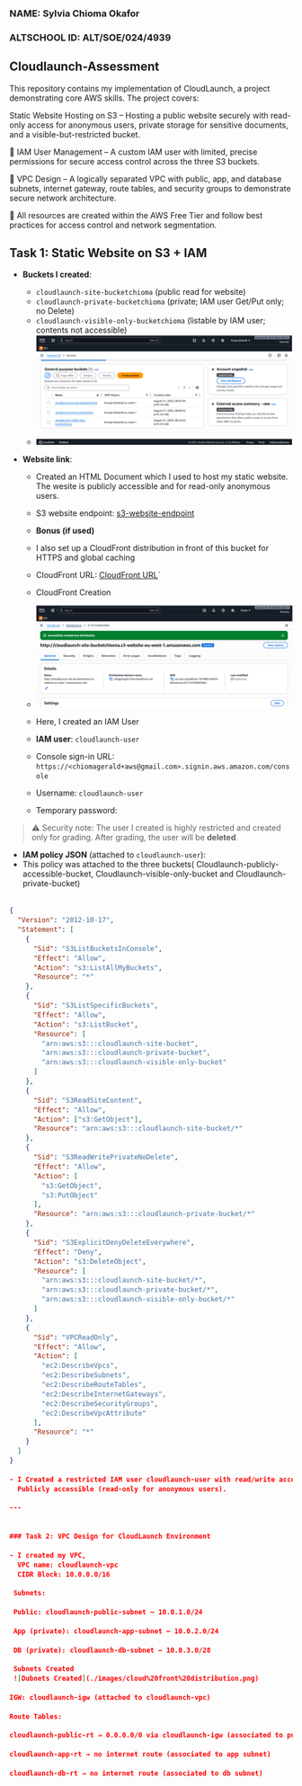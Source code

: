### NAME: Sylvia Chioma Okafor

### ALTSCHOOL ID: ALT/SOE/024/4939

## Cloudlaunch-Assessment
This repository contains my implementation of CloudLaunch, a project demonstrating core AWS skills. The project covers:

Static Website Hosting on S3 – Hosting a public website securely with read-only access for anonymous users, private storage for sensitive documents, and a visible-but-restricted bucket.

📌 IAM User Management – A custom IAM user with limited, precise permissions for secure access control across the three S3 buckets.

📌 VPC Design – A logically separated VPC with public, app, and database subnets, internet gateway, route tables, and security groups to demonstrate secure network architecture.

📌 All resources are created within the AWS Free Tier and follow best practices for access control and network segmentation.

## Task 1: Static Website on S3 + IAM

- **Buckets I created**:
  - `cloudlaunch-site-bucketchioma` (public read for website)
  - `cloudlaunch-private-bucketchioma` (private; IAM user Get/Put only; no Delete)
  - `cloudlaunch-visible-only-bucketchioma` (listable by IAM user; contents not accessible)
  - ![Buckets Created](./images/s3%20buckets.png)

- **Website link**:
  - Created an HTML Document which I used to host my static website. The wesite is publicly accessible and for read-only anonymous users.
  - S3 website endpoint: [s3-website-endpoint](http://cloudlaunch-site-bucketchioma.s3-website-eu-west-1.amazonaws.com)

  - **Bonus (if used)**
  - I also set up a CloudFront distribution in front of this bucket for HTTPS and global caching
  - CloudFront URL: [CloudFront URL](https://d2iqpmag3z7xtd.cloudfront.net/)`
  - CloudFront Creation
  - ![CloudFront](./images/cloud%20front%20distribution.png)

  - Here, I created an IAM User
  - **IAM user**: `cloudlaunch-user`
  - Console sign-in URL: `https://<chiomagerald+aws@gmail.com>.signin.aws.amazon.com/console`
  - Username: `cloudlaunch-user`
  - Temporary password: 

> ⚠️ Security note: The user I created is highly restricted and created only for grading. After grading, the user will be **deleted**.



- **IAM policy JSON** (attached to `cloudlaunch-user`):
- This policy was attached to the three buckets( Cloudlaunch-publicly-accessible-bucket, Cloudlaunch-visible-only-bucket and Cloudlaunch-private-bucket)
```json File used is shown below

{
  "Version": "2012-10-17",
  "Statement": [
    {
      "Sid": "S3ListBucketsInConsole",
      "Effect": "Allow",
      "Action": "s3:ListAllMyBuckets",
      "Resource": "*"
    },
    {
      "Sid": "S3ListSpecificBuckets",
      "Effect": "Allow",
      "Action": "s3:ListBucket",
      "Resource": [
        "arn:aws:s3:::cloudlaunch-site-bucket",
        "arn:aws:s3:::cloudlaunch-private-bucket",
        "arn:aws:s3:::cloudlaunch-visible-only-bucket"
      ]
    },
    {
      "Sid": "S3ReadSiteContent",
      "Effect": "Allow",
      "Action": ["s3:GetObject"],
      "Resource": "arn:aws:s3:::cloudlaunch-site-bucket/*"
    },
    {
      "Sid": "S3ReadWritePrivateNoDelete",
      "Effect": "Allow",
      "Action": [
        "s3:GetObject",
        "s3:PutObject"
      ],
      "Resource": "arn:aws:s3:::cloudlaunch-private-bucket/*"
    },
    {
      "Sid": "S3ExplicitDenyDeleteEverywhere",
      "Effect": "Deny",
      "Action": "s3:DeleteObject",
      "Resource": [
        "arn:aws:s3:::cloudlaunch-site-bucket/*",
        "arn:aws:s3:::cloudlaunch-private-bucket/*",
        "arn:aws:s3:::cloudlaunch-visible-only-bucket/*"
      ]
    },
    {
      "Sid": "VPCReadOnly",
      "Effect": "Allow",
      "Action": [
        "ec2:DescribeVpcs",
        "ec2:DescribeSubnets",
        "ec2:DescribeRouteTables",
        "ec2:DescribeInternetGateways",
        "ec2:DescribeSecurityGroups",
        "ec2:DescribeVpcAttribute"
      ],
      "Resource": "*"
    }
  ]
}

- I Created a restricted IAM user cloudlaunch-user with read/write access to cloudlaunch-private-bucket, read-only access to cloudlaunch-   site-bucket, list-only access to cloudlaunch-visible-only-bucket, and read-only permissions for VPC resources, with no delete rights
  Publicly accessible (read-only for anonymous users).

---


### Task 2: VPC Design for CloudLaunch Environment

- I created my VPC,
  VPC name: cloudlaunch-vpc
  CIDR Block: 10.0.0.0/16

 Subnets:

 Public: cloudlaunch-public-subnet – 10.0.1.0/24

 App (private): cloudlaunch-app-subnet – 10.0.2.0/24

 DB (private): cloudlaunch-db-subnet – 10.0.3.0/28

 Subnets Created
 ![Dubnets Created](./images/cloud%20front%20distribution.png)

IGW: cloudlaunch-igw (attached to cloudlaunch-vpc)

Route Tables:

cloudlaunch-public-rt → 0.0.0.0/0 via cloudlaunch-igw (associated to public subnet)

cloudlaunch-app-rt → no internet route (associated to app subnet)

cloudlaunch-db-rt → no internet route (associated to db subnet)
